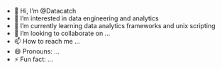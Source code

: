 - 👋 Hi, I’m @Datacatch
- 👀 I’m interested in data engineering and analytics
- 🌱 I’m currently learning data analytics frameworks and unix scripting
- 💞️ I’m looking to collaborate on ...
- 📫 How to reach me ...
- 😄 Pronouns: ...
- ⚡ Fun fact: ...

<!---
Datacatch/Datacatch is a ✨ special ✨ repository because its `README.md` (this file) appears on your GitHub profile.
You can click the Preview link to take a look at your changes.
--->
